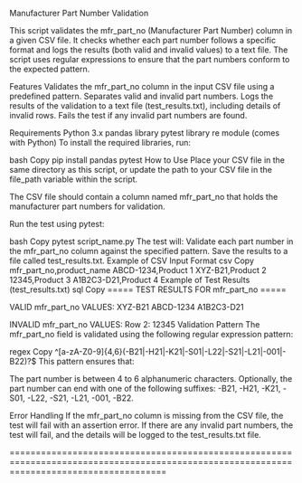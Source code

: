 Manufacturer Part Number Validation

This script validates the mfr_part_no (Manufacturer Part Number) column in a given CSV file. It checks whether each part number follows a specific format and logs the results (both valid and invalid values) to a text file. The script uses regular expressions to ensure that the part numbers conform to the expected pattern.

Features
Validates the mfr_part_no column in the input CSV file using a predefined pattern.
Separates valid and invalid part numbers.
Logs the results of the validation to a text file (test_results.txt), including details of invalid rows.
Fails the test if any invalid part numbers are found.

Requirements
Python 3.x
pandas library
pytest library
re module (comes with Python)
To install the required libraries, run:

bash
Copy
pip install pandas pytest
How to Use
Place your CSV file in the same directory as this script, or update the path to your CSV file in the file_path variable within the script.

The CSV file should contain a column named mfr_part_no that holds the manufacturer part numbers for validation.

Run the test using pytest:

bash
Copy
pytest script_name.py
The test will:
Validate each part number in the mfr_part_no column against the specified pattern.
Save the results to a file called test_results.txt.
Example of CSV Input Format
csv
Copy
mfr_part_no,product_name
ABCD-1234,Product 1
XYZ-B21,Product 2
12345,Product 3
A1B2C3-D21,Product 4
Example of Test Results (test_results.txt)
sql
Copy
===== TEST RESULTS FOR mfr_part_no =====

VALID mfr_part_no VALUES:
XYZ-B21
ABCD-1234
A1B2C3-D21

INVALID mfr_part_no VALUES:
Row 2: 12345
Validation Pattern
The mfr_part_no field is validated using the following regular expression pattern:

regex
Copy
^[a-zA-Z0-9]{4,6}(-B21|-H21|-K21|-S01|-L22|-S21|-L21|-001|-B22)?$
This pattern ensures that:

The part number is between 4 to 6 alphanumeric characters.
Optionally, the part number can end with one of the following suffixes: -B21, -H21, -K21, -S01, -L22, -S21, -L21, -001, -B22.

Error Handling
If the mfr_part_no column is missing from the CSV file, the test will fail with an assertion error.
If there are any invalid part numbers, the test will fail, and the details will be logged to the test_results.txt file.

==========================================================================================================================================


